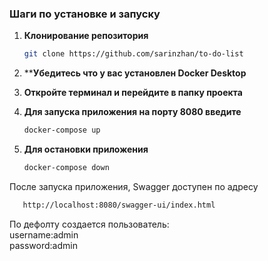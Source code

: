 ### Шаги по установке и запуску

1. **Клонирование репозитория**
   ```bash
   git clone https://github.com/sarinzhan/to-do-list

3. ****Убедитесь что у вас установлен Docker Desktop**
   
4. **Откройте терминал и перейдите в папку проекта**
   
5. **Для запуска приложения на порту 8080 введите**
   ```bash
   docker-compose up

7. **Для остановки приложения**
    ```bash
   docker-compose down
   ```

После запуска приложения, Swagger доступен по адресу</br>
   ```bash
      http://localhost:8080/swagger-ui/index.html
   ```

По дефолту создается пользователь:</br>
username:admin</br>
password:admin

